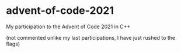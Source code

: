 # advent-of-code-2021
My participation to the Advent of Code 2021 in C++

(not commented unlike my last participations, I have just rushed to the flags)
